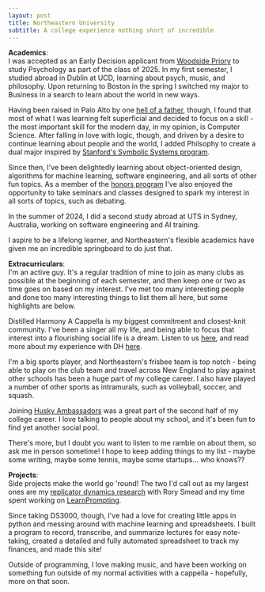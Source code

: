 ```yaml
---
layout: post
title: Northeastern University
subtitle: A college experience nothing short of incredible
---
```

**Academics**: <br>
I was accepted as an Early Decision applicant from <a href="/pages/wps/">Woodside Priory</a> to study Psychology as part of the class of 2025. In my first semester, I studied abroad in Dublin at UCD, learning about psych, music, and philosophy. Upon returning to Boston in the spring I switched my major to Business in a search to learn about the world in new ways. 

Having been raised in Palo Alto by one <a href="https://www.nfx.com/team/james-currier">hell of a father</a>, though, I found that most of what I was learning felt superficial and decided to focus on a skill - the most important skill for the modern day, in my opinion, is Computer Science. After falling in love with logic, though, and driven by a desire to continue learning about people and the world, I added Philsophy to create a dual major inspired by <a href="https://symsys.stanford.edu">Stanford's Symbolic Systems program</a>. 

Since then, I've been delightedly learning about object-oriented design, algorithms for machine learning, software engineering, and all sorts of other fun topics. As a member of the <a href="https://honorsprogram.sites.northeastern.edu">honors program</a> I've also enjoyed the opportunity to take seminars and classes designed to spark my interest in all sorts of topics, such as debating. 

In the summer of 2024, I did a second study abroad at UTS in Sydney, Australia, working on software engineering and AI training. 

I aspire to be a lifelong learner, and Northeastern's flexible academics have given me an incredible springboard to do just that. 

**Extracurriculars**: <br>
I'm an active guy. It's a regular tradition of mine to join as many clubs as possible at the beginning of each semester, and then keep one or two as time goes on based on my interest. I've met too many interesting people and done too many interesting things to list them all here, but some highlights are below.

Distilled Harmony A Cappella is my biggest commitment and closest-knit community. I've been a singer all my life, and being able to focus that interest into a flourishing social life is a dream. Listen to us <a href="https://open.spotify.com/artist/2oYLwmWHaHrK4suIVZh8SU?si=onWYwynpRKm06WwEnaS75A">here</a>, and read more about my experience with DH <a href="/pages/dh.md">here</a>. 

I'm a big sports player, and Northeastern's frisbee team is top notch - being able to play on the club team and travel across New England to play against other schools has been a huge part of my college career. I also have played a number of other sports as intramurals, such as volleyball, soccer, and squash. 

Joining <a href="/pages/ambassadors.md">Husky Ambassadors</a> was a great part of the second half of my college career. I love talking to people about my school, and it's been fun to find yet another social pool. 

There's more, but I doubt you want to listen to me ramble on about them, so ask me in person sometime! I hope to keep adding things to my list - maybe some writing, maybe some tennis, maybe some startups... who knows??


**Projects**: <br>
Side projects make the world go 'round! The two I'd call out as my largest ones are my <a href="/pages/dtrd.md">replicator dynamics research</a> with Rory Smead and my time spent working on <a href="/pages/lp.md">LearnPrompting</a>. 

Since taking DS3000, though, I've had a love for creating little apps in python and messing around with machine learning and spreadsheets. I built a program to record, transcribe, and summarize lectures for easy note-taking, created a detailed and fully automated spreadsheet to track my finances, and made this site!

Outside of programming, I love making music, and have been working on something fun outside of my normal activities with a cappella - hopefully, more on that soon. 

